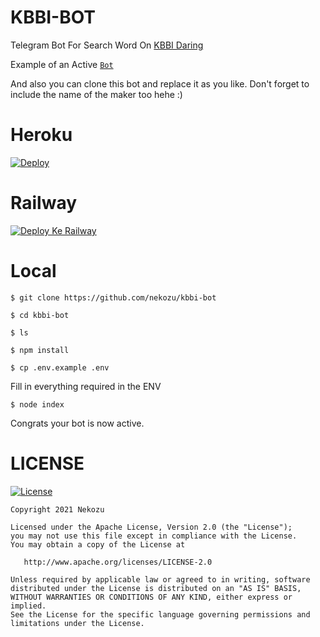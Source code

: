 # KBBI-BOT
Telegram Bot For Search Word On [KBBI Daring](https://kbbi.kemdikbud.go.id/)

Example of an Active [`Bot`](https://telegram.me/kbbinbot)

And also you can clone this bot and replace it as you like. Don't forget to include the name of the maker too hehe :)

# Heroku
[![Deploy](https://www.herokucdn.com/deploy/button.svg)](https://heroku.com/deploy?template=https://github.com/Nekozu/KBBI-BOT.git)

# Railway
[![Deploy Ke Railway](https://railway.app/button.svg)](https://railway.app/new/template?template=https%3A%2F%2Fgithub.com%2Fnekozu%2FKBBI-BOT&envs=start_text%2Ctoken&start_textDesc=Pm+Start+Text.+Untuk+command+%2Fstart&tokenDesc=Bot+token+from+bot+father&start_textDefault=Halo+saya+bot+kbbi&tokenDefault=12345)

# Local
```
$ git clone https://github.com/nekozu/kbbi-bot

$ cd kbbi-bot

$ ls

$ npm install

$ cp .env.example .env
```

Fill in everything required in the ENV

```
$ node index
```
Congrats your bot is now active.

# LICENSE

[![License](https://img.shields.io/badge/License-Apache%202.0-blue.svg)](https://opensource.org/licenses/Apache-2.0)

```
Copyright 2021 Nekozu

Licensed under the Apache License, Version 2.0 (the "License");
you may not use this file except in compliance with the License.
You may obtain a copy of the License at

   http://www.apache.org/licenses/LICENSE-2.0

Unless required by applicable law or agreed to in writing, software
distributed under the License is distributed on an "AS IS" BASIS,
WITHOUT WARRANTIES OR CONDITIONS OF ANY KIND, either express or implied.
See the License for the specific language governing permissions and
limitations under the License.
```
